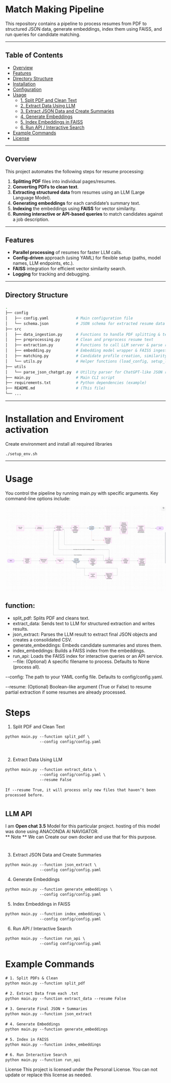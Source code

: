# Match Making Pipeline

This repository contains a pipeline to process resumes from PDF to structured JSON data, generate embeddings, index them using FAISS, and run queries for candidate matching.

---

## Table of Contents

- [Overview](#overview)
- [Features](#features)
- [Directory Structure](#directory-structure)
- [Installation](#installation)
- [Configuration](#configuration)
- [Usage](#usage)
  - [1. Split PDF and Clean Text](#1-split-pdf-and-clean-text)
  - [2. Extract Data Using LLM](#2-extract-data-using-llm)
  - [3. Extract JSON Data and Create Summaries](#3-extract-json-data-and-create-summaries)
  - [4. Generate Embeddings](#4-generate-embeddings)
  - [5. Index Embeddings in FAISS](#5-index-embeddings-in-faiss)
  - [6. Run API / Interactive Search](#6-run-api--interactive-search)
- [Example Commands](#example-commands)
- [License](#license)

---

## Overview

This project automates the following steps for resume processing:
1. **Splitting PDF** files into individual pages/resumes.
2. **Converting PDFs to clean text**.
3. **Extracting structured data** from resumes using an LLM (Large Language Model).
4. **Generating embeddings** for each candidate’s summary text.
5. **Indexing** the embeddings using **FAISS** for vector similarity.
6. **Running interactive or API-based queries** to match candidates against a job description.

---

## Features

- **Parallel processing** of resumes for faster LLM calls.
- **Config-driven** approach (using YAML) for flexible setup (paths, model names, LLM endpoints, etc.).
- **FAISS** integration for efficient vector similarity search.
- **Logging** for tracking and debugging.

---

## Directory Structure

```bash
.
├── config
│   ├── config.yaml            # Main configuration file
│   └── schema.json            # JSON schema for extracted resume data
├── src
│   ├── data_ingestion.py      # Functions to handle PDF splitting & text extraction
│   ├── preprocessing.py       # Clean and preprocess resume text
│   ├── extraction.py          # Functions to call LLM server & parse responses
│   ├── embedding.py           # Embedding model wrapper & FAISS ingestion
│   ├── matching.py            # Candidate profile creation, similarity search
│   └── utils.py               # Helper functions (load_config, setup_logger)
├── utils
│   └── parse_json_chatgpt.py  # Utility parser for ChatGPT-like JSON response
├── main.py                    # Main CLI script
├── requirements.txt           # Python dependencies (example)
├── README.md                  # (This file)
└── ...
```
---
# Installation and Enviroment activation
Create environment and install all required libraries
```
./setup_env.sh
```
---
# Usage
You control the pipeline by running main.py with specific arguments. Key command-line options include:

![Alt text](architecture.png "Optional title")


## function:
* split_pdf: Splits PDF and cleans text.
* extract_data: Sends text to LLM for structured extraction and writes results.
* json_extract: Parses the LLM result to extract final JSON objects and creates a consolidated CSV.
* generate_embeddings: Embeds candidate summaries and stores them.
* index_embeddings: Builds a FAISS index from the embeddings.
* run_api: Loads the FAISS index for interactive queries or an API service.
--file: (Optional) A specific filename to process. Defaults to None (process all).

--config: The path to your YAML config file. Defaults to config/config.yaml.

--resume: (Optional) Boolean-like argument (True or False) to resume partial extraction if some resumes are already processed.

# Steps

1. Split PDF and Clean Text
```
python main.py --function split_pdf \
               --config config/config.yaml
```
#
2. Extract Data Using LLM
```
python main.py --function extract_data \
               --config config/config.yaml \
               --resume False

If --resume True, it will process only new files that haven’t been processed before.
```
#
## LLM API 
I am **Open chat 3.5** Model for this particular project. hosting of this model was done using ANACONDA AI NAVIGATOR.<br>
** Note ** 
We can Create our own docker and use that for this purpose.
#

3. Extract JSON Data and Create Summaries
```
python main.py --function json_extract \
               --config config/config.yaml
```
4. Generate Embeddings
```
python main.py --function generate_embeddings \
               --config config/config.yaml
```
5. Index Embeddings in FAISS
```
python main.py --function index_embeddings \
               --config config/config.yaml
```
6. Run API / Interactive Search
```
python main.py --function run_api \
               --config config/config.yaml
```
#
# Example Commands
```
# 1. Split PDFs & Clean
python main.py --function split_pdf

# 2. Extract Data from each .txt
python main.py --function extract_data --resume False

# 3. Generate Final JSON + Summaries
python main.py --function json_extract

# 4. Generate Embeddings
python main.py --function generate_embeddings

# 5. Index in FAISS
python main.py --function index_embeddings

# 6. Run Interactive Search
python main.py --function run_api
```

License
This project is licensed under the Personal License. You can not update or replace this license as needed.